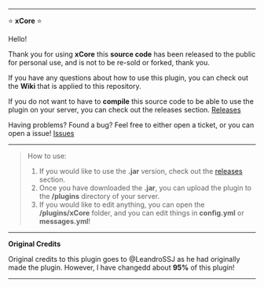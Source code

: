 ***

⭐ **xCore** ⭐


Hello! 

Thank you for using **xCore** this __source code__ has been released to the public for personal use, and is not to be re-sold or forked, thank you.

If you have any questions about how to use this plugin, you can check out the **Wiki** that is applied to this repository.



If you do not want to have to **compile** this source code to be able to use the plugin on your server, you can check out the releases section. [Releases](https://github.com/DevDipin/xCore-SRC/releases)



Having problems? Found a bug? Feel free to either open a ticket, or you can open a issue! [Issues](https://github.com/DevDipin/xCore-SRC/issues)

***

> How to use:
> 1. If you would like to use the **.jar** version, check out the [releases](https://github.com/DevDipin/xCore-SRC/releases) section.
> 2. Once you have downloaded the **.jar**, you can upload the plugin to the **/plugins** directory of your server.
> 3. If you would like to edit anything, you can open the **/plugins/xCore** folder, and you can edit things in **config.yml** or **messages.yml**!

***

**Original Credits**

Original credits to this plugin goes to @LeandroSSJ as he had originally made the plugin.
However, I have changedd about **95%** of this plugin!

***
